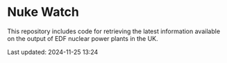 # Nuke Watch

This repository includes code for retrieving the latest information available on the output of EDF nuclear power plants in the UK.

Last updated: 2024-11-25 13:24